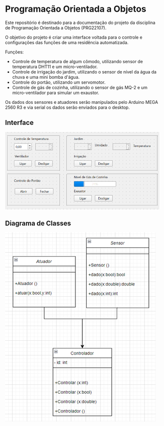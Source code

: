 # Programação Orientada a Objetos

Este repositório é destinado para a documentação do projeto da disciplina de Programação Orientada a Objetos (PRG22107).

O objetivo do projeto é criar uma interface voltada para o controle e configurações das funções de uma residência automatizada.

Funções:

- Controle de temperatura de algum cômodo, utilizando sensor de temperatura DHT11 e um micro-ventilador.
- Controle de irrigação do jardim, utilizando o sensor de nível da água da chuva e uma mini bomba d'água.
- Controle do portão, utilizando um servomotor.
- Controle de gás de cozinha, utilizando o sensor de gás MQ-2 e um micro-ventilador para simular um exaustor.

Os dados dos sensores e atuadores serão manipulados pelo Arduino MEGA 2560 R3 e via serial os dados serão enviados para o desktop.

## Interface 

![](./figuras/interface.png)

## Diagrama de Classes 

![](./figuras/diagramaa.png)
